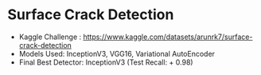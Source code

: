 # Surface Crack Detection

- Kaggle Challenge : https://www.kaggle.com/datasets/arunrk7/surface-crack-detection
- Models Used: InceptionV3, VGG16, Variational AutoEncoder
- Final Best Detector: InceptionV3 (Test Recall: + 0.98)

